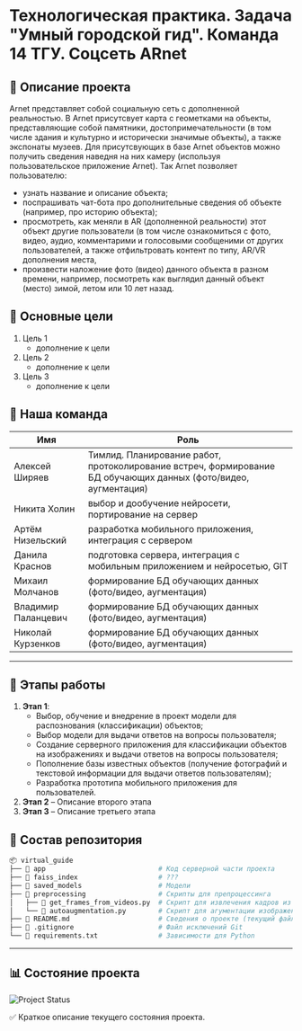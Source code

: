 # Технологическая практика. Задача "Умный городской гид". Команда 14 ТГУ. Соцсеть ARnet

## 📝 Описание проекта

Arnet представляет собой социальную сеть с дополненной реальностью.
В Arnet присутсвует карта с геометками на объекты, представляющие собой
памятники, достопримечательности (в том числе здания и культурно и исторически значимые объекты),
а также экспонаты музеев.
Для присутсвующих в базе Arnet объектов можно получить сведения
наведня на них камеру (используя пользовательское приложение Arnet).
Так Arnet позволяет пользователю:
- узнать название и описание объекта;
- поспрашивать чат-бота про дополнительные сведения об объекте (например, про историю объекта);
- просмотреть, как меняли в AR (дополненной реальности) этот объект
другие пользователи (в том числе ознакомиться с фото, видео, аудио, комментарими
и голосовыми сообщеними от другиx пользователей, а также отфильтровать контент
по типу, AR/VR дополнения места,
- произвести наложение фото (видео) данного объекта в разном времени, например,
посмотреть как выглядил данный объект (место) зимой, летом или 10 лет назад.

## 🎯 Основные цели

1. Цель 1
   - дополнение к цели
2. Цель 2
   - дополнение к цели
3. Цель 3
   - дополнение к цели

## 👥 Наша команда

| Имя               | Роль                |
|-------------------|--------------------|
| Алексей Ширяев         | Тимлид. Планирование работ, протоколирование встреч, формирование БД обучающих данных (фото/видео, аугментация)             |
| Никита Холин         | выбор и дообучение нейросети, портирование на сервер            |
| Артём Низельский        | разработка мобильного приложения, интеграция с сервером           |
| Данила Краснов      | подготовка сервера, интеграция с мобильным приложением и нейросетью, GIT         |
| Михаил Молчанов       | формирование БД обучающих данных (фото/видео, аугментация)          |
| Владимир Паланцевич      | формирование БД обучающих данных (фото/видео, аугментация)          |
| Николай Курзенков      | формирование БД обучающих данных (фото/видео, аугментация)          |

---

## :date: Этапы работы

1. **Этап 1**:
    - Выбор, обучение и внедрение в проект модели для распознования
(классификации) объектов;
    - Выбор модели для выдачи ответов на вопросы пользователя;
    - Создание серверного приложения для классификации объектов на изображениях
и выдачи ответов на вопросы пользователя;
    - Пополнение базы известных объектов (получение фотографий и текстовой
информации для выдачи ответов пользователям);
    - Разработка прототипа мобильного приложения для пользователей.
2. **Этап 2** – Описание второго этапа
3. **Этап 3** – Описание третьего этапа

## 📂 Состав репозитория

```bash
📦 virtual_guide
├── 📁 app                            # Код серверной части проекта
├── 📁 faiss_index                    # ???
├── 📁 saved_models                   # Модели
├── 📁 preprocessing                  # Скрипты для препроцессинга
│   ├── 📄 get_frames_from_videos.py  # Cкрипт для извлечения кадров из видео
│   └── 📄 autoaugmentation.py        # Скрипт для агументации изображений
├── 📄 README.md                      # Сведения о проекте (текущий файл)
├── 📄 .gitignore                     # Файл исключений Git
└── 📄 requirements.txt               # Зависимости для Python
```
---

## 📊 Состояние проекта

![Project Status](https://img.shields.io/badge/status-active-success.svg)

:white_check_mark: Краткое описание текущего состояния проекта.
